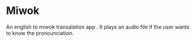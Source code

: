 # Miwok
An english to miwok transalation app  . It plays an audio file if the user wants to know the pronounciation.
